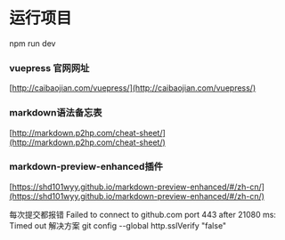 # 运行项目

npm run dev

### vuepress 官网网址  

[http://caibaojian.com/vuepress/](http://caibaojian.com/vuepress/)



###  markdown语法备忘表

[http://markdown.p2hp.com/cheat-sheet/](http://markdown.p2hp.com/cheat-sheet/)


###  markdown-preview-enhanced插件
[https://shd101wyy.github.io/markdown-preview-enhanced/#/zh-cn/](https://shd101wyy.github.io/markdown-preview-enhanced/#/zh-cn/)



每次提交都报错  Failed to connect to github.com port 443 after 21080 ms: Timed out  解决方案
git config --global http.sslVerify "false"



